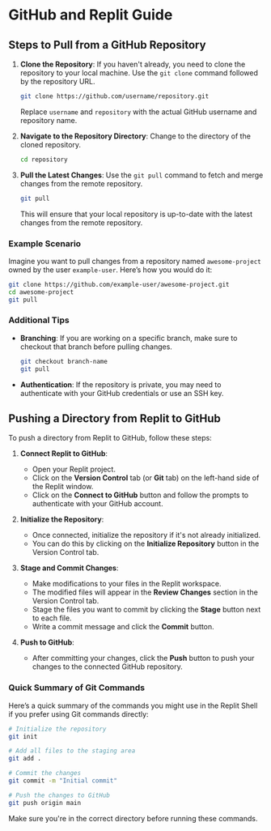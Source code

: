 # GitHub and Replit Guide

## Steps to Pull from a GitHub Repository

1. **Clone the Repository**: If you haven't already, you need to clone the repository to your local machine. Use the `git clone` command followed by the repository URL.

    ```bash
    git clone https://github.com/username/repository.git
    ```
    Replace `username` and `repository` with the actual GitHub username and repository name.

2. **Navigate to the Repository Directory**: Change to the directory of the cloned repository.

    ```bash
    cd repository
    ```
3. **Pull the Latest Changes**: Use the `git pull` command to fetch and merge changes from the remote repository.

    ```bash
    git pull
    ```
    This will ensure that your local repository is up-to-date with the latest changes from the remote repository.

### Example Scenario

Imagine you want to pull changes from a repository named `awesome-project` owned by the user `example-user`. Here’s how you would do it:

```bash
git clone https://github.com/example-user/awesome-project.git
cd awesome-project
git pull
```

### Additional Tips

- **Branching**: If you are working on a specific branch, make sure to checkout that branch before pulling changes.

    ```bash
    git checkout branch-name
    git pull
    ```

- **Authentication**: If the repository is private, you may need to authenticate with your GitHub credentials or use an SSH key.

## Pushing a Directory from Replit to GitHub

To push a directory from Replit to GitHub, follow these steps:

1. **Connect Replit to GitHub**:
    - Open your Replit project.
    - Click on the **Version Control** tab (or **Git** tab) on the left-hand side of the Replit window.
    - Click on the **Connect to GitHub** button and follow the prompts to authenticate with your GitHub account.

2. **Initialize the Repository**: 
    - Once connected, initialize the repository if it's not already initialized.
    - You can do this by clicking on the **Initialize Repository** button in the Version Control tab.

3. **Stage and Commit Changes**:
    - Make modifications to your files in the Replit workspace.
    - The modified files will appear in the **Review Changes** section in the Version Control tab.
    - Stage the files you want to commit by clicking the **Stage** button next to each file.
    - Write a commit message and click the **Commit** button.

4. **Push to GitHub**:
    - After committing your changes, click the **Push** button to push your changes to the connected GitHub repository.

### Quick Summary of Git Commands

Here’s a quick summary of the commands you might use in the Replit Shell if you prefer using Git commands directly:

```bash
# Initialize the repository
git init

# Add all files to the staging area
git add .

# Commit the changes
git commit -m "Initial commit"

# Push the changes to GitHub
git push origin main
```
Make sure you're in the correct directory before running these commands.
